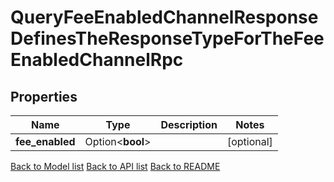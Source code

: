 # QueryFeeEnabledChannelResponseDefinesTheResponseTypeForTheFeeEnabledChannelRpc

## Properties

Name | Type | Description | Notes
------------ | ------------- | ------------- | -------------
**fee_enabled** | Option<**bool**> |  | [optional]

[Back to Model list](../README.md#documentation-for-models) [Back to API list](../README.md#documentation-for-api-endpoints) [Back to README](../README.md)


